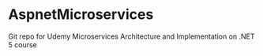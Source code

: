 # AspnetMicroservices
Git repo for Udemy Microservices Architecture and Implementation on .NET 5 course
